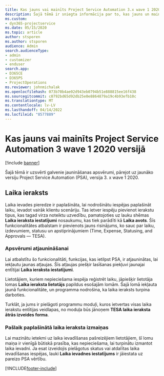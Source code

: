 ```yaml
---
title: Kas jauns vai mainīts Project Service Automation 3.x wave 1 2020 versijā
description: Šajā tēmā ir sniegta informācija par to, kas jauns un mainīts Project Service Automation 3. versijā, wave 1 2020.
ms.custom:
- dyn365-projectservice
ms.date: 05/15/2020
ms.topic: article
author: stsporen
ms.author: stsporen
audience: Admin
search.audienceType:
- admin
- customizer
- enduser
search.app:
- D365CE
- D365PS
- ProjectOperations
ms.reviewer: johnmichalak
ms.openlocfilehash: 073b70b4ae02d943eb0794b51e888815ee16f438
ms.sourcegitcommit: c0792bd65d92db25e0e8864879a19c4b93efb10c
ms.translationtype: MT
ms.contentlocale: lv-LV
ms.lasthandoff: 04/14/2022
ms.locfileid: "8577889"
---
```

# <a name="whats-new-or-changed-in-project-service-automation-version-3-wave-1-2020"></a>Kas jauns vai mainīts Project Service Automation 3 wave 1 2020 versijā

[!include [banner](../includes/psa-now-project-operations.md)]

Šajā tēmā ir uzsvērti galvenie jaunināšanas apsvērumi, pārejot uz jaunāko versiju Project Service Automation (PSA), versija 3. x wave 1 2020.

## <a name="time-entry"></a>Laika ieraksts
Laika ievades pieredze ir paplašināta, lai nodrošinātu iespējas paplašināt laiku, ievadot vairāk klientu scenāriju. Tas ietver iespēju pievienot ierakstu tipus, kas tagad virza noteiktu uzvedību, pamatojoties uz lauku shēmas **Laika ieraksta iestatījumi** nosaukumu, kas tiek parādīti kā **Laika avots**. Šīs funkcionalitātes atbalstam ir pievienots jauns risinājums, ko sauc par laiku, izdevumiem, statusu un apstiprinājumiem (Time, Expense, Statusing, and Approvals — TESA).

### <a name="upgrade-consideration"></a>Apsvērumi atjaunināšanai
Lai atbalstītu šo funkcionalitāti, funkcijas, kas ietilpst PSA, ir atjauninātas, lai iekļautu jaunas atļaujas. Šīs atļaujas piešķir lasīšanas piekļuvi jaunajai entītijai **Laika ieraksta iestatījumi**.

Lietotājiem, kuriem nepieciešama iespēja reģistrēt laiku, jāpiešķir lietotāja lomas **Laika ieraksta lietotājs** papildus esošajām lomām. Šajā lomā iekļauta jaunā funkcionalitāte, un programma nodrošina, ka laika ieraksts turpina darboties.

Turklāt, ja jums ir pielāgoti programmu moduļi, kuros ietvertas visas laika ierakstu entītijas veidlapas, no moduļa būs jānoņem **TESA laika ieraksta ātrās izveides forma**.

### <a name="currently-extended-time-entry-changes"></a>Pašlaik paplašinātā laika ieraksta izmaiņas
Lai mazinātu ietekmi uz laika ievadīšanas pašreizējiem lietotājiem, šī lomu maiņa ir vienīgā būtiskā prasība, kas nepieciešama, lai turpinātu izmantot laika ievadni. Ja esat izveidojis pielāgotus skatus vai atdalītas laika ievadīšanas iespējas, lauki **Laika ievadnes iestatījums** ir jāiestata uz pareizo PSA vērtību.


[!INCLUDE[footer-include](../includes/footer-banner.md)]
